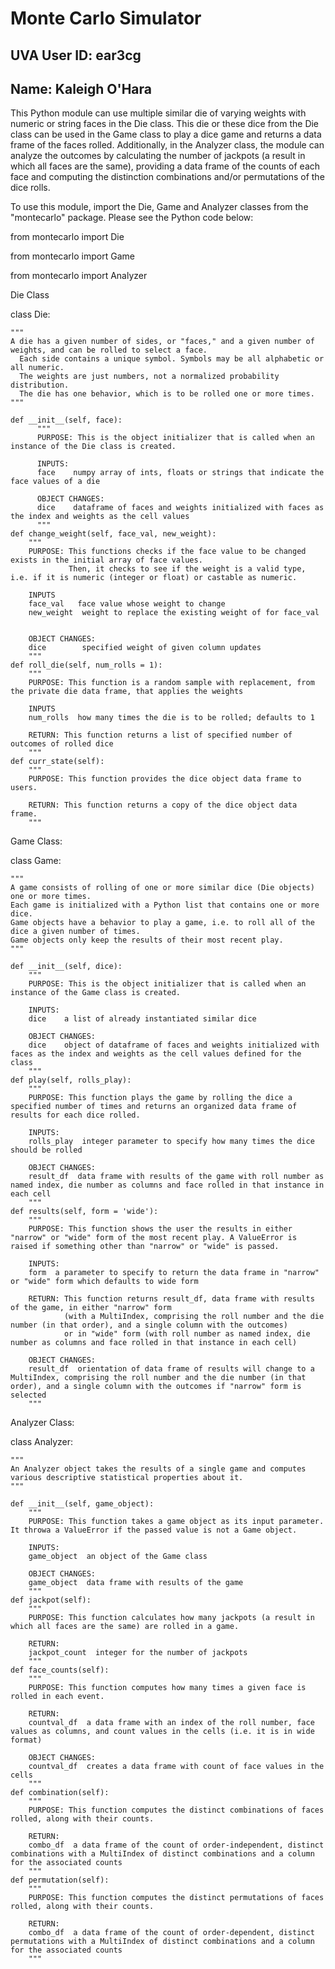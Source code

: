 # Monte Carlo Simulator
## UVA User ID: ear3cg
## Name: Kaleigh O'Hara

This Python module can use multiple similar die of varying weights with numeric or string faces in the Die class. This die or these dice from the Die class can be used in the Game class to play a dice game and returns a data frame of the faces rolled. Additionally, in the Analyzer class, the module can analyze the outcomes by calculating the number of jackpots (a result in which all faces are the same), providing a data frame of the counts of each face and computing the distinction combinations and/or permutations of the dice rolls.

To use this module, import the Die, Game and Analyzer classes from the "montecarlo" package. Please see the Python code below:

  from montecarlo import Die
  
  from montecarlo import Game
  
  from montecarlo import Analyzer

Die Class

  class Die:
  
    """
    A die has a given number of sides, or "faces," and a given number of weights, and can be rolled to select a face.
      Each side contains a unique symbol. Symbols may be all alphabetic or all numeric.
      The weights are just numbers, not a normalized probability distribution.
      The die has one behavior, which is to be rolled one or more times.
    """
    
    def __init__(self, face):
          """
          PURPOSE: This is the object initializer that is called when an instance of the Die class is created.
      
          INPUTS:
          face    numpy array of ints, floats or strings that indicate the face values of a die
          
          OBJECT CHANGES:
          dice    dataframe of faces and weights initialized with faces as the index and weights as the cell values
          """
    def change_weight(self, face_val, new_weight):
        """
        PURPOSE: This functions checks if the face value to be changed exists in the initial array of face values.
                 Then, it checks to see if the weight is a valid type, i.e. if it is numeric (integer or float) or castable as numeric.
    
        INPUTS
        face_val   face value whose weight to change
        new_weight  weight to replace the existing weight of for face_val
        
                
        OBJECT CHANGES:
        dice        specified weight of given column updates
        """
    def roll_die(self, num_rolls = 1):
        """
        PURPOSE: This function is a random sample with replacement, from the private die data frame, that applies the weights
    
        INPUTS
        num_rolls  how many times the die is to be rolled; defaults to 1
        
        RETURN: This function returns a list of specified number of outcomes of rolled dice
        """
    def curr_state(self):
        """
        PURPOSE: This function provides the dice object data frame to users.
        
        RETURN: This function returns a copy of the dice object data frame.
        """
        
Game Class:

  class Game: 
  
    """
    A game consists of rolling of one or more similar dice (Die objects) one or more times.
    Each game is initialized with a Python list that contains one or more dice.
    Game objects have a behavior to play a game, i.e. to roll all of the dice a given number of times.
    Game objects only keep the results of their most recent play.
    """
    
    def __init__(self, dice):
        """
        PURPOSE: This is the object initializer that is called when an instance of the Game class is created.
    
        INPUTS:
        dice    a list of already instantiated similar dice
        
        OBJECT CHANGES:
        dice    object of dataframe of faces and weights initialized with faces as the index and weights as the cell values defined for the class
        """
    def play(self, rolls_play):
        """
        PURPOSE: This function plays the game by rolling the dice a specified number of times and returns an organized data frame of results for each dice rolled.
        
        INPUTS:
        rolls_play  integer parameter to specify how many times the dice should be rolled
        
        OBJECT CHANGES:
        result_df  data frame with results of the game with roll number as named index, die number as columns and face rolled in that instance in each cell
        """
    def results(self, form = 'wide'):
        """
        PURPOSE: This function shows the user the results in either "narrow" or "wide" form of the most recent play. A ValueError is raised if something other than "narrow" or "wide" is passed.
        
        INPUTS:
        form  a parameter to specify to return the data frame in "narrow" or "wide" form which defaults to wide form
        
        RETURN: This function returns result_df, data frame with results of the game, in either "narrow" form 
                (with a MultiIndex, comprising the roll number and the die number (in that order), and a single column with the outcomes)
                or in "wide" form (with roll number as named index, die number as columns and face rolled in that instance in each cell)
        
        OBJECT CHANGES:
        result_df  orientation of data frame of results will change to a MultiIndex, comprising the roll number and the die number (in that order), and a single column with the outcomes if "narrow" form is selected
        """

Analyzer Class:

  class Analyzer: 
  
    """
    An Analyzer object takes the results of a single game and computes various descriptive statistical properties about it.
    """
    
    def __init__(self, game_object):
        """
        PURPOSE: This function takes a game object as its input parameter. It throwa a ValueError if the passed value is not a Game object.
        
        INPUTS:
        game_object  an object of the Game class
        
        OBJECT CHANGES:
        game_object  data frame with results of the game
        """
    def jackpot(self):
        """
        PURPOSE: This function calculates how many jackpots (a result in which all faces are the same) are rolled in a game.
        
        RETURN:
        jackpot_count  integer for the number of jackpots
        """
    def face_counts(self):
        """
        PURPOSE: This function computes how many times a given face is rolled in each event.
        
        RETURN:
        countval_df  a data frame with an index of the roll number, face values as columns, and count values in the cells (i.e. it is in wide format)
        
        OBJECT CHANGES:
        countval_df  creates a data frame with count of face values in the cells
        """
    def combination(self):
        """
        PURPOSE: This function computes the distinct combinations of faces rolled, along with their counts.
        
        RETURN:
        combo_df  a data frame of the count of order-independent, distinct combinations with a MultiIndex of distinct combinations and a column for the associated counts
        """
    def permutation(self):
        """
        PURPOSE: This function computes the distinct permutations of faces rolled, along with their counts.
        
        RETURN:
        combo_df  a data frame of the count of order-dependent, distinct permutations with a MultiIndex of distinct combinations and a column for the associated counts
        """
